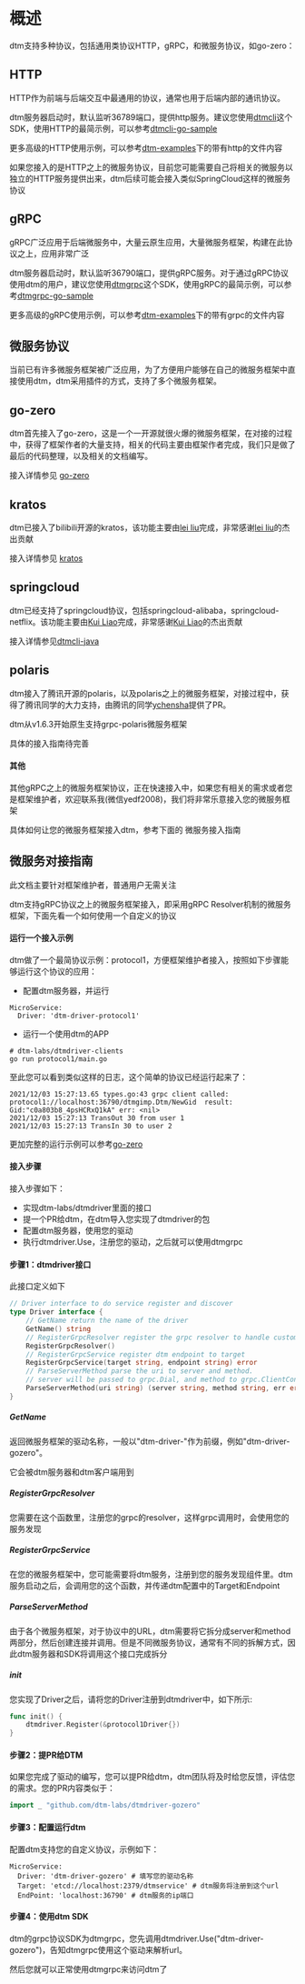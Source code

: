 # 概述

dtm支持多种协议，包括通用类协议HTTP，gRPC，和微服务协议，如go-zero：

## HTTP

HTTP作为前端与后端交互中最通用的协议，通常也用于后端内部的通讯协议。

dtm服务器启动时，默认监听36789端口，提供http服务。建议您使用[dtmcli](https://github.com/dtm-labs/dtmcli)这个SDK，使用HTTP的最简示例，可以参考[dtmcli-go-sample](https://github.com/dtm-labs/dtmcli-go-sample)

更多高级的HTTP使用示例，可以参考[dtm-examples](https://github.com/dtm-labs/dtm-examples)下的带有http的文件内容

如果您接入的是HTTP之上的微服务协议，目前您可能需要自己将相关的微服务以独立的HTTP服务提供出来，dtm后续可能会接入类似SpringCloud这样的微服务协议


## gRPC

gRPC广泛应用于后端微服务中，大量云原生应用，大量微服务框架，构建在此协议之上，应用非常广泛

dtm服务器启动时，默认监听36790端口，提供gRPC服务。对于通过gRPC协议使用dtm的用户，建议您使用[dtmgrpc](https://github.com/dtm-labs/dtmgrpc)这个SDK，使用gRPC的最简示例，可以参考[dtmgrpc-go-sample](https://github.com/dtm-labs/dtmgrpc-go-sample)

更多高级的gRPC使用示例，可以参考[dtm-examples](https://github.com/dtm-labs/dtm-examples)下的带有grpc的文件内容

## 微服务协议

当前已有许多微服务框架被广泛应用，为了方便用户能够在自己的微服务框架中直接使用dtm，dtm采用插件的方式，支持了多个微服务框架。

## go-zero
dtm首先接入了go-zero，这是一个一开源就很火爆的微服务框架，在对接的过程中，获得了框架作者的大量支持，相关的代码主要由框架作者完成，我们只是做了最后的代码整理，以及相关的文档编写。

接入详情参见 [go-zero](./gozero)

## kratos
dtm已接入了bilibili开源的kratos，该功能主要由[lei liu](https://github.com/Leizhengzi)完成，非常感谢[lei liu](https://github.com/Leizhengzi)的杰出贡献

接入详情参见 [kratos](./kratos)

## springcloud
dtm已经支持了springcloud协议，包括springcloud-alibaba，springcloud-netflix。该功能主要由[Kui Liao](https://github.com/horseLk)完成，非常感谢[Kui Liao](https://github.com/horseLk)的杰出贡献

接入详情参见[dtmcli-java](https://github.com/dtm-labs/dtmcli-java)

## polaris
dtm接入了腾讯开源的polaris，以及polaris之上的微服务框架，对接过程中，获得了腾讯同学的大力支持，由腾讯的同学[ychensha](https://github.com/ychensha)提供了PR。

dtm从v1.6.3开始原生支持grpc-polaris微服务框架

具体的接入指南待完善

#### 其他
其他gRPC之上的微服务框架协议，正在快速接入中，如果您有相关的需求或者您是框架维护者，欢迎联系我(微信yedf2008)，我们将非常乐意接入您的微服务框架

具体如何让您的微服务框架接入dtm，参考下面的 微服务接入指南

## 微服务对接指南

此文档主要针对框架维护者，普通用户无需关注

dtm支持gRPC协议之上的微服务框架接入，即采用gRPC Resolver机制的微服务框架，下面先看一个如何使用一个自定义的协议

#### 运行一个接入示例
dtm做了一个最简协议示例：protocol1，方便框架维护者接入，按照如下步骤能够运行这个协议的应用：

- 配置dtm服务器，并运行
```
MicroService:
  Driver: 'dtm-driver-protocol1'
```
- 运行一个使用dtm的APP
```
# dtm-labs/dtmdriver-clients
go run protocol1/main.go
```

至此您可以看到类似这样的日志，这个简单的协议已经运行起来了：
```
2021/12/03 15:27:13.65 types.go:43 grpc client called: protocol1://localhost:36790/dtmgimp.Dtm/NewGid  result: Gid:"c0a803b8_4psHCRxQ1kA" err: <nil>
2021/12/03 15:27:13 TransOut 30 from user 1
2021/12/03 15:27:13 TransIn 30 to user 2
```

更加完整的运行示例可以参考[go-zero](./gozero)

#### 接入步骤

接入步骤如下：
- 实现dtm-labs/dtmdriver里面的接口
- 提一个PR给dtm，在dtm导入您实现了dtmdriver的包
- 配置dtm服务器，使用您的驱动
- 执行dtmdriver.Use，注册您的驱动，之后就可以使用dtmgrpc

#### 步骤1：dtmdriver接口
此接口定义如下
``` go
// Driver interface to do service register and discover
type Driver interface {
	// GetName return the name of the driver
	GetName() string
	// RegisterGrpcResolver register the grpc resolver to handle custom scheme
	RegisterGrpcResolver()
	// RegisterGrpcService register dtm endpoint to target
	RegisterGrpcService(target string, endpoint string) error
	// ParseServerMethod parse the uri to server and method.
	// server will be passed to grpc.Dial, and method to grpc.ClientConn.invoke
	ParseServerMethod(uri string) (server string, method string, err error)
}
```

##### GetName
返回微服务框架的驱动名称，一般以"dtm-driver-"作为前缀，例如"dtm-driver-gozero"。

它会被dtm服务器和dtm客户端用到

##### RegisterGrpcResolver
您需要在这个函数里，注册您的grpc的resolver，这样grpc调用时，会使用您的服务发现

##### RegisterGrpcService
在您的微服务框架中，您可能需要将dtm服务，注册到您的服务发现组件里。dtm服务启动之后，会调用您的这个函数，并传递dtm配置中的Target和Endpoint

##### ParseServerMethod
由于各个微服务框架，对于协议中的URL，dtm需要将它拆分成server和method两部分，然后创建连接并调用。但是不同微服务协议，通常有不同的拆解方式，因此dtm服务器和SDK将调用这个接口完成拆分

##### init
您实现了Driver之后，请将您的Driver注册到dtmdriver中，如下所示:
``` go
func init() {
	dtmdriver.Register(&protocol1Driver{})
}
```

#### 步骤2：提PR给DTM
如果您完成了驱动的编写，您可以提PR给dtm，dtm团队将及时给您反馈，评估您的需求。您的PR内容类似于：
``` go
import _ "github.com/dtm-labs/dtmdriver-gozero"
```

#### 步骤3：配置运行dtm
配置dtm支持您的自定义协议，示例如下：
```
MicroService:
  Driver: 'dtm-driver-gozero' # 填写您的驱动名称
  Target: 'etcd://localhost:2379/dtmservice' # dtm服务将注册到这个url
  EndPoint: 'localhost:36790' # dtm服务的ip端口
```

#### 步骤4：使用dtm SDK
dtm的grpc协议SDK为dtmgrpc，您先调用dtmdriver.Use("dtm-driver-gozero")，告知dtmgrpc使用这个驱动来解析url。

然后您就可以正常使用dtmgrpc来访问dtm了
